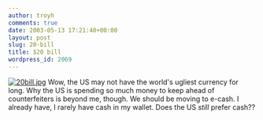 ```yaml
---
author: troyh
comments: true
date: 2003-05-13 17:21:40+00:00
layout: post
slug: 20-bill
title: $20 bill
wordpress_id: 2069
---
```


[![20bill.jpg](http://www.troyandgay.com/archives/20bill.jpg)](http://money.cnn.com/2003/05/13/news/economy/twenty/index.htm)
Wow, the US may not have the world's ugliest currency for long. Why the US is spending so much money to keep ahead of counterfeiters is beyond me, though. We should be moving to e-cash. I already have, I rarely have cash in my wallet. Does the US _still_ prefer cash??
